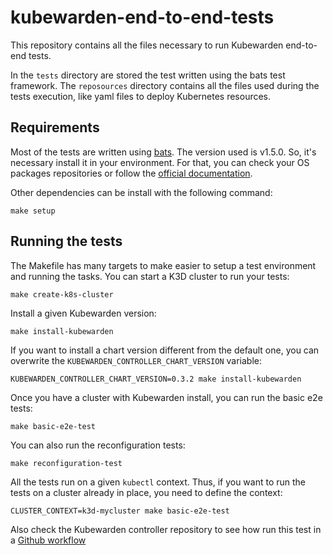 # kubewarden-end-to-end-tests

This repository contains all the files necessary to run Kubewarden
end-to-end tests.

In the `tests` directory are stored the test written using the bats test framework.
The `reposources` directory contains all the files used during the tests execution,
like yaml files to deploy Kubernetes resources.

## Requirements

Most of the tests are written using [bats](https://github.com/bats-core/bats-core).
The version used is v1.5.0. So, it's necessary install it in your environment.
For that, you can check your OS packages repositories or follow the [official documentation](https://bats-core.readthedocs.io/en/stable/installation.html#installation).

Other dependencies can be install with the following command:

```console
make setup
```

## Running the tests

The Makefile has many targets to make easier to setup a test environment and
running the tasks. You can start a K3D cluster to run your tests:

```console
make create-k8s-cluster
```

Install a given Kubewarden version:

```
make install-kubewarden
```

If you want to install a chart version different from the default one, you can
overwrite the `KUBEWARDEN_CONTROLLER_CHART_VERSION` variable:

```console
KUBEWARDEN_CONTROLLER_CHART_VERSION=0.3.2 make install-kubewarden
```

Once you have a cluster with Kubewarden install, you can run the basic
e2e tests:

```console
make basic-e2e-test
```

You can also run the reconfiguration tests:

```console
make reconfiguration-test
```

All the tests run on a given `kubectl` context. Thus, if you want to run the
tests on a cluster already in place, you need to define the context:

```console
CLUSTER_CONTEXT=k3d-mycluster make basic-e2e-test
```

Also check the Kubewarden controller repository to see how run this test in a [Github
workflow](https://github.com/kubewarden/kubewarden-controller/blob/main/.github/workflows/e2e-tests.yml)

